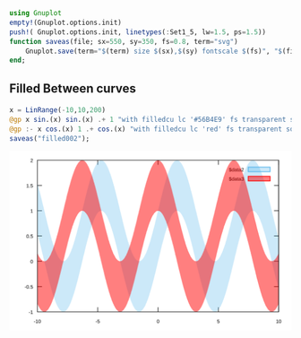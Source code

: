 


```julia
using Gnuplot
empty!(Gnuplot.options.init)
push!( Gnuplot.options.init, linetypes(:Set1_5, lw=1.5, ps=1.5))
function saveas(file; sx=550, sy=350, fs=0.8, term="svg")
    Gnuplot.save(term="$(term) size $(sx),$(sy) fontscale $(fs)", "$(file).svg")
end;
```


<a id='Filled-Between-curves'></a>

## Filled Between curves


```julia
x = LinRange(-10,10,200)
@gp x sin.(x) sin.(x) .+ 1 "with filledcu lc '#56B4E9' fs transparent solid 0.3"
@gp :- x cos.(x) 1 .+ cos.(x) "with filledcu lc 'red' fs transparent solid 0.5"
saveas("filled002");
```


![](filled002.svg)

